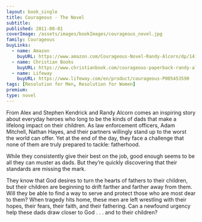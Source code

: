```yaml
---
layout: book_single
title: Courageous - The Novel
subtitle:
published: 2011-08-01
coverImage: /assets/images/bookImages/courageous_novel.jpg
family: Courageous
buyLinks:
  - name: Amazon
    buyURL: https://www.amazon.com/Courageous-Novel-Randy-Alcorn/dp/1414358466/ref=sr_1_2?keywords=Courageous+Novel&qid=1637282739&qsid=141-6196979-4180442&sr=8-2&sres=1414358466%2C1645174352%2C150671448X%2C1506714471%2C1506714463%2CB076X9BDH1%2CB09CKYH6Y9%2C1496402782%2C1338317946%2C0441015670%2C154202871X%2CB08BRSQKJ2%2C0451465652%2C0061650730%2C1683227484%2C0593134826&srpt=ABIS_BOOK
  - name: Christian Books
    buyURL: https://www.christianbook.com/courageous-paperback-randy-alcorn/9781414358468/pd/358468?event=PRCBD1
  - name: Lifeway
    buyURL: https://www.lifeway.com/en/product/courageous-P005453590
tags: [Resolution for Men, Resolution for Women]
premium:
type: novel
---
```

From Alex and Stephen Kendrick and Randy Alcorn comes an inspiring story about everyday heroes who long to be the kinds of dads that make a lifelong impact on their children. As law enforcement officers, Adam Mitchell, Nathan Hayes, and their partners willingly stand up to the worst the world can offer. Yet at the end of the day, they face a challenge that none of them are truly prepared to tackle: fatherhood.

While they consistently give their best on the job, good enough seems to be all they can muster as dads. But they’re quickly discovering that their standards are missing the mark.

They know that God desires to turn the hearts of fathers to their children, but their children are beginning to drift farther and farther away from them. Will they be able to find a way to serve and protect those who are most dear to them? When tragedy hits home, these men are left wrestling with their hopes, their fears, their faith, and their fathering. Can a newfound urgency help these dads draw closer to God . . . and to their children?

